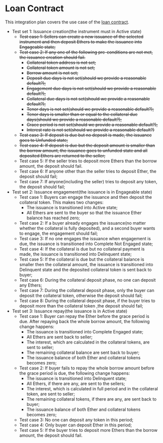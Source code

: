 # Loan Contract

This integration plan covers the use case of the [loan contract](../../user-cases/use-case-loan-contract.md). 

* Test set 1: Issuance creation\(the instrument must in Active state\)
  * ~~Test case 1: Sellers can create a new issuance of the selected instrument and then deposit Ethers to make the issuance into Engageable state;~~
  * ~~Test case 2: If any one of the following pre-conditions are not met, the issuance creation should fail.~~
    * ~~Collateral token address is not set;~~
    * ~~Collateral token amount is not set;~~
    * ~~Borrow amount is not set;~~
    * ~~Deposit due days is not set\(should we provide a reasonable default?\);~~
    * ~~Engagement due days is not set\(should we provide a reasonable default?\);~~
    * ~~Collateral due days is not set\(should we provide a reasonable default?\);~~
    * ~~Tenor days is not set\(should we provide a reasonable default?\);~~
    * ~~Tenor days is smaller than or equal to the collateral due days\(should we provide a reasonable default?\);~~
    * ~~Grace period is not set\(should we provide a reasonable default?\);~~
    * ~~Interest rate is not set\(should we provide a reasonable default?\)~~
  * ~~Test case 3: If deposit is due but no deposit is made, the issuance goes to Unfunded state;~~
  * ~~Test case 4: If deposit is due but the deposit amount is smaller than the borrow amount, the issuance goes to unfunded state and all deposited Ethers are returned to the seller;~~
  * Test case 5: If the seller tries to deposit more Ethers than the borrow amount, the deposit should fail.
  * Test case 6: If anyone other than the seller tries to deposit Ether, the deposit should fail;
  * Test case 7: If anyone\(including the seller\) tries to deposit any token, the deposit should fail;
* Test set 2: Issuance engagement\(the issuance is in Engageable state\)
  * Test case 1: Buyers can engage the issuance and then deposit the collateral token. This makes two changes:
    * The issuance is transitioned into Active state;
    * All Ethers are sent to the buyer so that the issuance Ether balance has reached zero;
  * Test case 2: If a buyer already engages the issuance\(no matter whether the collateral is fully deposited\), and a second buyer wants to engage, the engagement should fail;
  * Test case 3: If no one engages the issuance when engagement is due, the issuance is transitioned into Complete Not Engaged state;
  * Test case 4: If the collateral is due but no collateral payment is made, the issuance is transitioned into Delinquent state;
  * Test case 5: If the collateral is due but the collateral balance is smaller then the collateral amount, the issuance is transitioned into Delinquent state and the deposited collateral token is sent back to buyer;
  * Test case 6: During the collateral deposit phase, no one can deposit any Ethers;
  * Test case 7: During the collateral deposit phase, only the buyer can deposit the collateral token, otherwise the deposit should fail;
  * Test case 8: During the collateral deposit phase, if the buyer tries to deposit more than the collateral token ,the deposit should fail;
* Test set 3: Issuance repay\(the issuance is in Active state\)
  * Test case 1: Buyer can repay the Ether before the grace period is due. After repaying back the whole borrow amount, the following change happens:
    * The issuance is transitioned into Complete Engaged state;
    * All Ethers are sent back to seller;
    * The interest, which are calculated in the collateral tokens, are sent to seller;
    * The remaining collateral balance are sent back to buyer;
    * The issuance balance of both Ether and collateral tokens becomes zero;
  * Test case 2: If buyer fails to repay the whole borrow amount before the grace period is due, the following change happens:
    * The issuance is transitioned into Delinquent state;
    * All Ethers, if there are any, are sent to the sellers;
    * The interest, which is calculated in full period and in the collateral token, are sent to seller;
    * The remaining collateral tokens, if there are any, are sent back to buyer;
    * The issuance balance of both Ether and collateral tokens becomes zero;
  * Test case 3: No one can deposit any token in this period;
  * Test case 4: Only buyer can deposit Ether in this period;
  * Test case 5: If the buyer tries to deposit more Ethers than the borrow amount, the deposit should fail.

